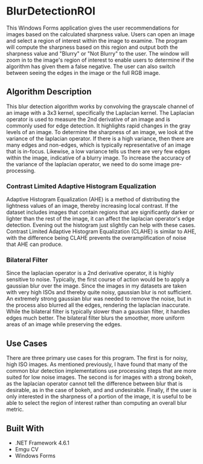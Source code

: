 # BlurDetectionROI
This Windows Forms application gives the user recommendations for images based on the calculated sharpness value. Users can open an image and select a region of interest within the image to examine. The program will compute the sharpness based on this region and output both the sharpness value and "Blurry" or "Not Blurry" to the user. The window will zoom in to the image's region of interest to enable users to determine if the algorithm has given them a false negative. The user can also switch between seeing the edges in the image or the full RGB image.

## Algorithm Description
This blur detection algorithm works by convolving the grayscale channel of an image with a 3x3 kernel, specifically the Laplacian kernel. The Laplacian operator is used to measure the 2nd derivative of an image and is commonly used for edge detection. It highlights rapid changes in the gray levels of an image. To determine the sharpness of an image, we look at the variance of the laplacian operator. If there is a high variance, then there are many edges and non-edges, which is typically representative of an image that is in-focus. Likewise, a low variance tells us there are very few edges within the image, indicative of a blurry image. To increase the accuracy of the variance of the laplacian operator, we need to do some image pre-processing.

### Contrast Limited Adaptive Histogram Equalization
Adaptive Histogram Equalization (AHE) is a method of distributing the lightness values of an image, thereby increasing local contrast. If the dataset includes images that contain regions that are significantly darker or lighter than the rest of the image, it can affect the laplacian operator's edge detection. Evening out the histogram just slightly can help with these cases. Contrast Limited Adaptive Histogram Equalization (CLAHE) is similar to AHE, with the difference being CLAHE prevents the overamplification of noise that AHE can produce.

### Bilateral Filter
Since the laplacian operator is a 2nd derivative operator, it is highly sensitive to noise. Typically, the first course of action would be to apply a gaussian blur over the image. Since the images in my datasets are taken with very high ISOs and thereby quite noisy, gaussian blur is not sufficient. An extremely strong gaussian blur was needed to remove the noise, but in the process also blurred all the edges, rendering the laplacian inaccurate. While the bilateral filter is typically slower than a gaussian filter, it handles edges much better. The bilateral filter blurs the smoother, more uniform areas of an image while preserving the edges. 

## Use Cases
There are three primary use cases for this program. The first is for noisy, high ISO images. As mentioned previously, I have found that many of the common blur detection implementations use processing steps that are more suited for low noise images. The second is for images with a strong bokeh, as the laplacian operator cannot tell the difference between blur that is desirable, as in the case of bokeh, and and undesirable. Finally, if the user is only interested in the sharpness of a portion of the image, it is useful to be able to select the region of interest rather than computing an overall blur metric.

## Built With
- .NET Framework 4.6.1
- Emgu CV
- Windows Forms
